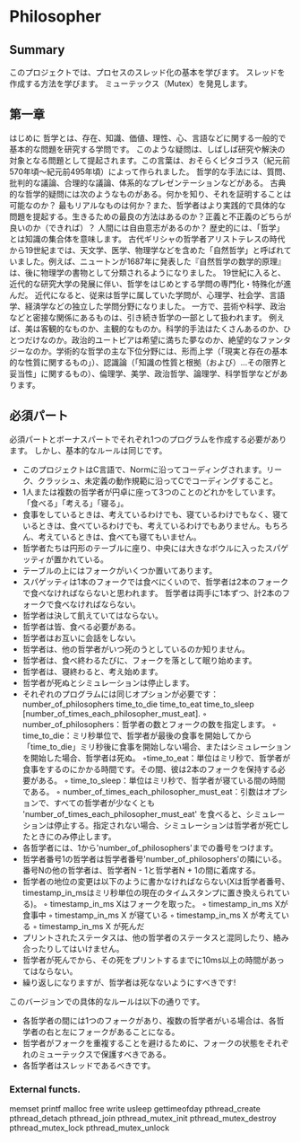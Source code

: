 # Philosopher

## Summary
このプロジェクトでは、プロセスのスレッド化の基本を学びます。
スレッドを作成する方法を学びます。
ミューテックス（Mutex）を発見します。

## 第一章
はじめに
哲学とは、存在、知識、価値、理性、心、言語などに関する一般的で基本的な問題を研究する学問です。
このような疑問は、しばしば研究や解決の対象となる問題として提起されます。この言葉は、おそらくピタゴラス（紀元前570年頃～紀元前495年頃）によって作られました。
哲学的な手法には、質問、批判的な議論、合理的な議論、体系的なプレゼンテーションなどがある。
古典的な哲学的疑問には次のようなものがある。何かを知り、それを証明することは可能なのか？
最もリアルなものは何か？また、哲学者はより実践的で具体的な問題を提起する。生きるための最良の方法はあるのか？正義と不正義のどちらが良いのか（できれば）？
人間には自由意志があるのか？
歴史的には、「哲学」とは知識の集合体を意味します。
古代ギリシャの哲学者アリストテレスの時代から19世紀までは、天文学、医学、物理学などを含めた「自然哲学」と呼ばれていました。例えば、ニュートンが1687年に発表した『自然哲学の数学的原理』は、後に物理学の書物として分類されるようになりました。
19世紀に入ると、近代的な研究大学の発展に伴い、哲学をはじめとする学問の専門化・特殊化が進んだ。
近代になると、従来は哲学に属していた学問が、心理学、社会学、言語学、経済学などの独立した学問分野になりました。
一方で、芸術や科学、政治などと密接な関係にあるものは、引き続き哲学の一部として扱われます。
例えば、美は客観的なものか、主観的なものか。科学的手法はたくさんあるのか、ひとつだけなのか。政治的ユートピアは希望に満ちた夢なのか、絶望的なファンタジーなのか。学術的な哲学の主な下位分野には、形而上学（「現実と存在の基本的な性質に関するもの」）、認識論（「知識の性質と根拠（および）...その限界と妥当性」に関するもの）、倫理学、美学、政治哲学、論理学、科学哲学などがあります。

## 必須パート
必須パートとボーナスパートでそれぞれ1つのプログラムを作成する必要があります。
しかし、基本的なルールは同じです。
- このプロジェクトはC言語で、Normに沿ってコーディングされます。リーク、クラッシュ、未定義の動作規範に沿ってCでコーディングすること。
- 1人または複数の哲学者が円卓に座って3つのことのどれかをしています。
「食べる」「考える」「寝る」。
- 食事をしているときは、考えているわけでも、寝ているわけでもなく、寝ているときは、食べているわけでも、考えているわけでもありません。もちろん、考えているときは、食べても寝てもいません。
- 哲学者たちは円形のテーブルに座り、中央には大きなボウルに入ったスパゲッティが置かれている。
- テーブルの上にはフォークがいくつか置いてあります。
- スパゲッティは1本のフォークでは食べにくいので、哲学者は2本のフォークで食べなければならないと思われます。
哲学者は両手に1本ずつ、計2本のフォークで食べなければならない。
- 哲学者は決して飢えていてはならない。
- 哲学者は皆、食べる必要がある。
- 哲学者はお互いに会話をしない。
- 哲学者は、他の哲学者がいつ死のうとしているのか知りません。
- 哲学者は、食べ終わるたびに、フォークを落として眠り始めます。
- 哲学者は、寝終わると、考え始めます。
- 哲学者が死ぬとシミュレーションは停止します。
- それぞれのプログラムには同じオプションが必要です： number_of_philosophers time_to_die time_to_eat time_to_sleep [number_of_times_each_philosopher_must_eat].
◦ number_of_philosophers：哲学者の数とフォークの数を指定します。
◦ time_to_die：ミリ秒単位で、哲学者が最後の食事を開始してから「time_to_die」ミリ秒後に食事を開始しない場合、またはシミュレーションを開始した場合、哲学者は死ぬ。
◦time_to_eat：単位はミリ秒で、哲学者が食事をするのにかかる時間です。その間、彼は2本のフォークを保持する必要がある。
◦ time_to_sleep：単位はミリ秒で、哲学者が寝ている間の時間である。
◦ number_of_times_each_philosopher_must_eat：引数はオプションで、すべての哲学者が少なくとも 'number_of_times_each_philosopher_must_eat' を食べると、シミュレーションは停止する。指定されない場合、シミュレーションは哲学者が死亡したときにのみ停止します。
- 各哲学者には、1から'number_of_philosophers'までの番号をつけます。
- 哲学者番号1の哲学者は哲学者番号'number_of_philosophers'の隣にいる。番号Nの他の哲学者は、哲学者N - 1と哲学者N + 1の間に着席する。
- 哲学者の地位の変更は以下のように書かなければならない(Xは哲学者番号、timestamp_in_msはミリ秒単位の現在のタイムスタンプに置き換えられている)。
◦ timestamp_in_ms Xはフォークを取った。
◦ timestamp_in_ms Xが食事中
◦ timestamp_in_ms X が寝ている
◦ timestamp_in_ms X が考えている
◦ timestamp_in_ms X が死んだ
- プリントされたステータスは、他の哲学者のステータスと混同したり、絡み合ったりしてはいけません。
- 哲学者が死んでから、その死をプリントするまでに10ms以上の時間があってはならない。
- 繰り返しになりますが、哲学者は死なないようにすべきです!

このバージョンでの具体的なルールは以下の通りです。
- 各哲学者の間には1つのフォークがあり、複数の哲学者がいる場合は、各哲学者の右と左にフォークがあることになる。
- 哲学者がフォークを重複することを避けるために、フォークの状態をそれぞれのミューテックスで保護すべきである。
- 各哲学者はスレッドであるべきです。

### External functs.
memset
printf
malloc
free
write
usleep
gettimeofday
pthread_create
pthread_detach
pthread_join
pthread_mutex_init
pthread_mutex_destroy
pthread_mutex_lock
pthread_mutex_unlock

